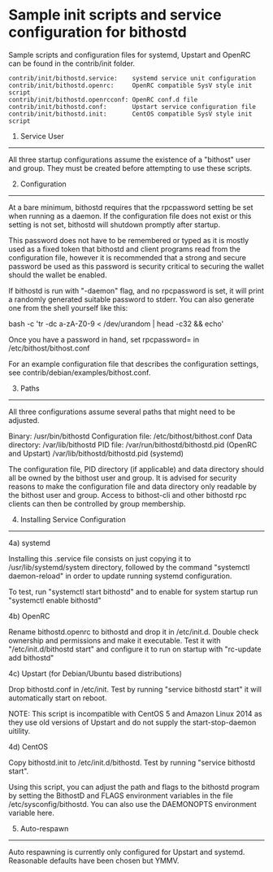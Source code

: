 Sample init scripts and service configuration for bithostd
==========================================================

Sample scripts and configuration files for systemd, Upstart and OpenRC
can be found in the contrib/init folder.

    contrib/init/bithostd.service:    systemd service unit configuration
    contrib/init/bithostd.openrc:     OpenRC compatible SysV style init script
    contrib/init/bithostd.openrcconf: OpenRC conf.d file
    contrib/init/bithostd.conf:       Upstart service configuration file
    contrib/init/bithostd.init:       CentOS compatible SysV style init script

1. Service User
---------------------------------

All three startup configurations assume the existence of a "bithost" user
and group.  They must be created before attempting to use these scripts.

2. Configuration
---------------------------------

At a bare minimum, bithostd requires that the rpcpassword setting be set
when running as a daemon.  If the configuration file does not exist or this
setting is not set, bithostd will shutdown promptly after startup.

This password does not have to be remembered or typed as it is mostly used
as a fixed token that bithostd and client programs read from the configuration
file, however it is recommended that a strong and secure password be used
as this password is security critical to securing the wallet should the
wallet be enabled.

If bithostd is run with "-daemon" flag, and no rpcpassword is set, it will
print a randomly generated suitable password to stderr.  You can also
generate one from the shell yourself like this:

bash -c 'tr -dc a-zA-Z0-9 < /dev/urandom | head -c32 && echo'

Once you have a password in hand, set rpcpassword= in /etc/bithost/bithost.conf

For an example configuration file that describes the configuration settings,
see contrib/debian/examples/bithost.conf.

3. Paths
---------------------------------

All three configurations assume several paths that might need to be adjusted.

Binary:              /usr/bin/bithostd
Configuration file:  /etc/bithost/bithost.conf
Data directory:      /var/lib/bithostd
PID file:            /var/run/bithostd/bithostd.pid (OpenRC and Upstart)
                     /var/lib/bithostd/bithostd.pid (systemd)

The configuration file, PID directory (if applicable) and data directory
should all be owned by the bithost user and group.  It is advised for security
reasons to make the configuration file and data directory only readable by the
bithost user and group.  Access to bithost-cli and other bithostd rpc clients
can then be controlled by group membership.

4. Installing Service Configuration
-----------------------------------

4a) systemd

Installing this .service file consists on just copying it to
/usr/lib/systemd/system directory, followed by the command
"systemctl daemon-reload" in order to update running systemd configuration.

To test, run "systemctl start bithostd" and to enable for system startup run
"systemctl enable bithostd"

4b) OpenRC

Rename bithostd.openrc to bithostd and drop it in /etc/init.d.  Double
check ownership and permissions and make it executable.  Test it with
"/etc/init.d/bithostd start" and configure it to run on startup with
"rc-update add bithostd"

4c) Upstart (for Debian/Ubuntu based distributions)

Drop bithostd.conf in /etc/init.  Test by running "service bithostd start"
it will automatically start on reboot.

NOTE: This script is incompatible with CentOS 5 and Amazon Linux 2014 as they
use old versions of Upstart and do not supply the start-stop-daemon uitility.

4d) CentOS

Copy bithostd.init to /etc/init.d/bithostd. Test by running "service bithostd start".

Using this script, you can adjust the path and flags to the bithostd program by
setting the BithostD and FLAGS environment variables in the file
/etc/sysconfig/bithostd. You can also use the DAEMONOPTS environment variable here.

5. Auto-respawn
-----------------------------------

Auto respawning is currently only configured for Upstart and systemd.
Reasonable defaults have been chosen but YMMV.
